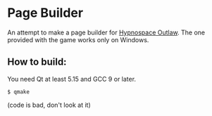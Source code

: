Page Builder
============

An attempt to make a page builder for [Hypnospace Outlaw](http://www.hypnospace.net/). The one provided with the game works only on Windows.

How to build:
-------------

You need Qt at least 5.15 and GCC 9 or later.

    $ qmake



(code is bad, don't look at it)
